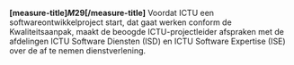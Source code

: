 <!-- begin: measure -->
**[measure-title]$M29$[/measure-title]**
Voordat ICTU een softwareontwikkelproject start, dat gaat werken conform de Kwaliteitsaanpak, maakt de beoogde ICTU-projectleider afspraken met de afdelingen ICTU Software Diensten (ISD) en ICTU Software Expertise (ISE) over de af te nemen dienstverlening.
<!-- end: measure -->

